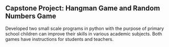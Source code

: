 ## Capstone Project: Hangman Game and Random Numbers Game 

Developed two small scale programs in python with the purpose of primary school children can improve their skills in various academic subjects. Both games have instructions for students and teachers.
